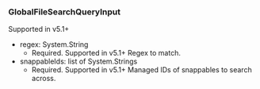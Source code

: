 ### GlobalFileSearchQueryInput
Supported in v5.1+

- regex: System.String
  - Required. Supported in v5.1+
      Regex to match.
- snappableIds: list of System.Strings
  - Required. Supported in v5.1+
      Managed IDs of snappables to search across.
